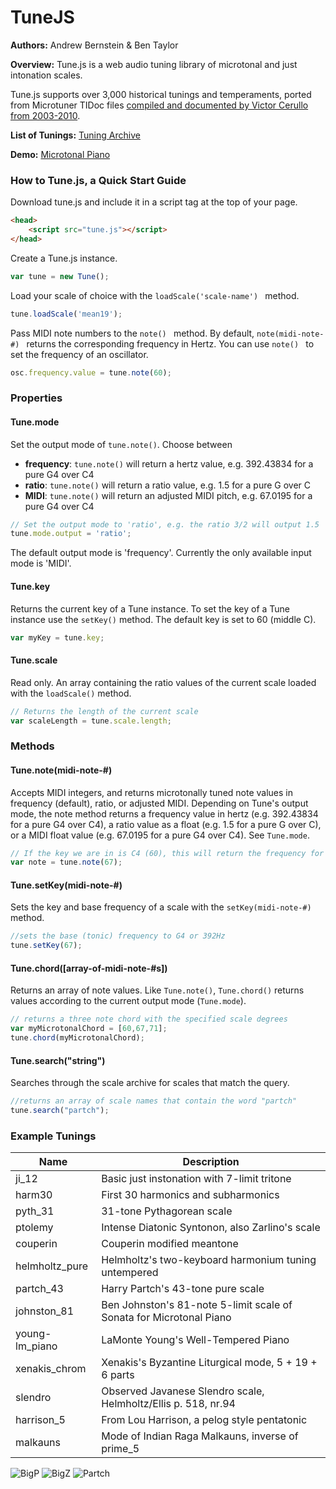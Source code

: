 # TuneJS

**Authors:** Andrew Bernstein & Ben Taylor

**Overview:** Tune.js is a web audio tuning library of microtonal and just intonation scales.

Tune.js supports over 3,000 historical tunings and temperaments, ported from Microtuner TIDoc files [compiled and documented by Victor Cerullo from 2003-2010](http://www.venetica.net/Sites/16tone/mtx_file_specs.htm).

**List of Tunings:** [Tuning Archive](http://abbernie.github.io/tune/scales.html)

**Demo:** [Microtonal Piano](http://abbernie.github.io/tune/demo.html)

### How to Tune.js, a Quick Start Guide

Download tune.js and include it in a script tag at the top of your page.

```html
<head>
	<script src="tune.js"></script>
</head>
```

Create a Tune.js instance.

```js
var tune = new Tune();
```

Load your scale of choice with the ```loadScale('scale-name') ``` method.

```js
tune.loadScale('mean19');
```

Pass MIDI note numbers to the ```note() ``` method. By default, ```note(midi-note-#) ``` returns the corresponding frequency in Hertz. You can use ```note() ``` to set the frequency of an oscillator.

```js
osc.frequency.value = tune.note(60);
```
### Properties

#### Tune.mode

Set the output mode of `tune.note()`. Choose between 

- **frequency**: `tune.note()` will return a hertz value, e.g. 392.43834 for a pure G4 over C4
- **ratio**: `tune.note()` will return a ratio value, e.g. 1.5 for a pure G over C
- **MIDI**: `tune.note()` will return an adjusted MIDI pitch, e.g. 67.0195 for a pure G4 over C4

```js
// Set the output mode to 'ratio', e.g. the ratio 3/2 will output 1.5
tune.mode.output = 'ratio';
```

The default output mode is 'frequency'. Currently the only available input mode is 'MIDI'. 

#### Tune.key

Returns the current key of a Tune instance. To set the key of a Tune instance use the ```setKey()``` method. The default key is set to 60 (middle C).

```js
var myKey = tune.key;
```

#### Tune.scale

Read only. An array containing the ratio values of the current scale loaded with the ```loadScale()``` method.

```js
// Returns the length of the current scale
var scaleLength = tune.scale.length;
```

### Methods

#### Tune.note(midi-note-#)

Accepts MIDI integers, and returns microtonally tuned note values in frequency (default), ratio, or adjusted MIDI. Depending on Tune's output mode, the note method returns a frequency value in hertz (e.g. 392.43834 for a pure G4 over C4), a ratio value as a float (e.g. 1.5 for a pure G over C), or a MIDI float value (e.g. 67.0195 for a pure G4 over C4). See `Tune.mode`.

```js
// If the key we are in is C4 (60), this will return the frequency for 7th scale degree of our scale
var note = tune.note(67);
```

#### Tune.setKey(midi-note-#)

Sets the key and base frequency of a scale with the ```setKey(midi-note-#) ``` method.

```js
//sets the base (tonic) frequency to G4 or 392Hz
tune.setKey(67);
```

#### Tune.chord([array-of-midi-note-#s])

Returns an array of note values. Like `Tune.note()`, `Tune.chord()` returns values according to the current output mode (`Tune.mode`). 

```js
// returns a three note chord with the specified scale degrees
var myMicrotonalChord = [60,67,71];
tune.chord(myMicrotonalChord);
```

#### Tune.search("string")

Searches through the scale archive for scales that match the query.

```js
//returns an array of scale names that contain the word "partch"
tune.search("partch");
```

### Example Tunings

| Name | Description |
|------|-------------|
| ji_12 | Basic just instonation with 7-limit tritone |
| harm30 | First 30 harmonics and subharmonics |
| pyth_31 | 31-tone Pythagorean scale |
| ptolemy | Intense Diatonic Syntonon, also Zarlino's scale |
| couperin | Couperin modified meantone |
| helmholtz_pure | Helmholtz's two-keyboard harmonium tuning untempered |
| partch_43 | Harry Partch's 43-tone pure scale |
| johnston_81 | Ben Johnston's 81-note 5-limit scale of Sonata for Microtonal Piano |
| young-lm_piano | LaMonte Young's Well-Tempered Piano |
| xenakis_chrom | Xenakis's Byzantine Liturgical mode, 5 + 19 + 6 parts |
| slendro | Observed Javanese Slendro scale, Helmholtz/Ellis p. 518, nr.94 |
| harrison_5 | From Lou Harrison, a pelog style pentatonic |
| malkauns | Mode of Indian Raga Malkauns, inverse of prime_5 |

![BigP](http://www.mathopenref.com/images/bioimages/pythagoras1.jpg)
![BigZ](https://upload.wikimedia.org/wikipedia/commons/thumb/2/22/Gioseffo_Zarlino.jpg/200px-Gioseffo_Zarlino.jpg)
![Partch](http://www.pas.org/images/default-source/hall-of-fame-photos/hpartch.jpg?sfvrsn=0)
